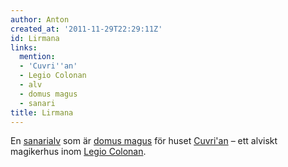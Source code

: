 ```yaml
---
author: Anton
created_at: '2011-11-29T22:29:11Z'
id: Lirmana
links:
  mention:
  - 'Cuvri''an'
  - Legio Colonan
  - alv
  - domus magus
  - sanari
title: Lirmana
---
```


En [sanari][][alv] som är [domus magus] för huset [Cuvri'an] – ett alviskt magikerhus inom [Legio
Colonan].

  [sanari]: sanari
  [alv]: alv
  [domus magus]: domus_magus
  [Cuvri'an]: Cuvrian
  [Legio Colonan]: Legio_Colonan
